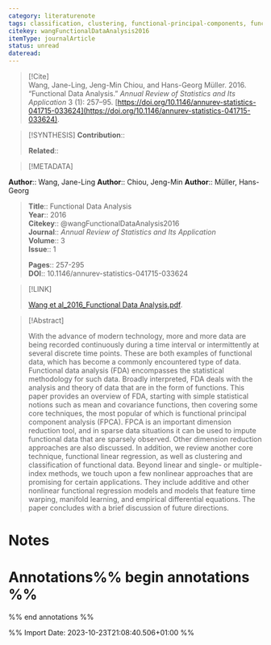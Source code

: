 ```yaml
---
category: literaturenote
tags: classification, clustering, functional-principal-components, functional-regression, review
citekey: wangFunctionalDataAnalysis2016
itemType: journalArticle
status: unread  
dateread:  
---
```


> [!Cite]  
> Wang, Jane-Ling, Jeng-Min Chiou, and Hans-Georg Müller. 2016. “Functional Data Analysis.” _Annual Review of Statistics and Its Application_ 3 (1): 257–95. [https://doi.org/10.1146/annurev-statistics-041715-033624](https://doi.org/10.1146/annurev-statistics-041715-033624).

> [!SYNTHESIS] 
>**Contribution**::
>
>**Related**:: 
>

> [!METADATA]  
>
**Author**:: Wang, Jane-Ling
**Author**:: Chiou, Jeng-Min
**Author**:: Müller, Hans-Georg<br>
> **Title**:: Functional Data Analysis    
> **Year**:: 2016     
> **Citekey**:: @wangFunctionalDataAnalysis2016    
>**Journal**:: *Annual Review of Statistics and Its Application*    
>**Volume**:: 3    
>**Issue**:: 1     
>    
>    
>     
> **Pages**:: 257-295    
>**DOI**:: 10.1146/annurev-statistics-041715-033624    
>

> [!LINK] 
>
> [Wang et al_2016_Functional Data Analysis.pdf](file:///Users/steven/Library/CloudStorage/GoogleDrive-steven.golovkine@ul.ie/My%20Drive/bibliography/Annual%20Review%20of%20Statistics%20and%20Its%20Application/2016/Wang%20et%20al_2016_Functional%20Data%20Analysis.pdf).

>[!Abstract]
>
>With the advance of modern technology, more and more data are being recorded continuously during a time interval or intermittently at several discrete time points. These are both examples of functional data, which has become a commonly encountered type of data. Functional data analysis (FDA) encompasses the statistical methodology for such data. Broadly interpreted, FDA deals with the analysis and theory of data that are in the form of functions. This paper provides an overview of FDA, starting with simple statistical notions such as mean and covariance functions, then covering some core techniques, the most popular of which is functional principal component analysis (FPCA). FPCA is an important dimension reduction tool, and in sparse data situations it can be used to impute functional data that are sparsely observed. Other dimension reduction approaches are also discussed. In addition, we review another core technique, functional linear regression, as well as clustering and classification of functional data. Beyond linear and single- or multiple- index methods, we touch upon a few nonlinear approaches that are promising for certain applications. They include additive and other nonlinear functional regression models and models that feature time warping, manifold learning, and empirical differential equations. The paper concludes with a brief discussion of future directions.
>>


# Notes<br>
# Annotations%% begin annotations %%  
 
  
%% end annotations %%

%% Import Date: 2023-10-23T21:08:40.506+01:00 %%
